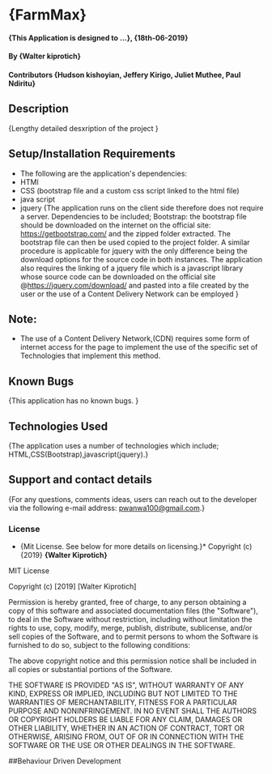 # {FarmMax}
#### {This Application is designed to ...}, {18th-06-2019}
#### By {Walter kiprotich}
#### Contributors {Hudson kishoyian, Jeffery Kirigo, Juliet Muthee, Paul Ndiritu}
## Description
{Lengthy detailed desxription of the project }
## Setup/Installation Requirements
* The following are the application's dependencies:
* HTMl
* CSS (bootstrap file and a custom css script linked to the html file)
* java script
* jquery
{The application runs on the client side therefore does not require a server. Dependencies to be included; Bootstrap: the bootstrap file should be downloaded on the internet on the official site: https://getbootstrap.com/ and the zipped folder extracted. The bootstrap file can then be used copied to the project folder. A similar procedure is applicable for jquery with the only difference being the download options for the source code in both instances.
The application also requires the linking of a jquery file which is a javascript library whose source code  can be downloaded on the official site @https://jquery.com/download/ and pasted into a file created by the user or the use of a Content Delivery Network can be employed }
## Note:
* The use of a Content Delivery Network,(CDN) requires some form of internet access for the page to implement the use of the specific set of Technologies that implement this method.
## Known Bugs
{This application has no known bugs. }
## Technologies Used
{The application uses a number of technologies which include; HTML,CSS(Bootstrap),javascript(jquery).}
## Support and contact details
{For any questions, comments ideas, users can reach out to the developer via the following e-mail address: pwanwa100@gmail.com.}
### License
* {Mit License. See below for more details on licensing.}*
Copyright (c) {2019} **{Walter Kiprotich}**

MIT License

Copyright (c) [2019] [Walter Kiprotich]

Permission is hereby granted, free of charge, to any person obtaining a copy
of this software and associated documentation files (the "Software"), to deal
in the Software without restriction, including without limitation the rights
to use, copy, modify, merge, publish, distribute, sublicense, and/or sell
copies of the Software, and to permit persons to whom the Software is
furnished to do so, subject to the following conditions:

The above copyright notice and this permission notice shall be included in all
copies or substantial portions of the Software.

THE SOFTWARE IS PROVIDED "AS IS", WITHOUT WARRANTY OF ANY KIND, EXPRESS OR
IMPLIED, INCLUDING BUT NOT LIMITED TO THE WARRANTIES OF MERCHANTABILITY,
FITNESS FOR A PARTICULAR PURPOSE AND NONINFRINGEMENT. IN NO EVENT SHALL THE
AUTHORS OR COPYRIGHT HOLDERS BE LIABLE FOR ANY CLAIM, DAMAGES OR OTHER
LIABILITY, WHETHER IN AN ACTION OF CONTRACT, TORT OR OTHERWISE, ARISING FROM,
OUT OF OR IN CONNECTION WITH THE SOFTWARE OR THE USE OR OTHER DEALINGS IN THE
SOFTWARE.

##Behaviour Driven Development
